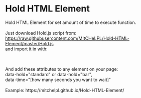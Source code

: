 # Hold HTML Element
Hold HTML Element for set amount of time to execute function.<br />
<br />
Just download Hold.js script from:<br />
https://raw.githubusercontent.com/MItCHeLPL/Hold-HTML-Element/master/Hold.js<br />
and import it in <body> with:<br />
<script src="Hold.js"></script><br />
<br />
And add these attributes to any element on your page:<br />
data-hold="standard" or data-hold="bar",<br />
data-time="[how many seconds you want to wait]"<br />
<br />
Example:
https://mitchelpl.github.io/Hold-HTML-Element/
